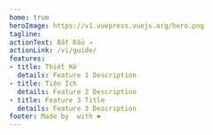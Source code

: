 ```yaml
---
home: true
heroImage: https://v1.vuepress.vuejs.org/hero.png
tagline:
actionText: Bắt Đầu →
actionLink: /vi/guide/
features:
- title: Thiết Kế
  details: Feature 1 Description
- title: Tiện Ích
  details: Feature 2 Description
- title: Feature 3 Title
  details: Feature 3 Description
footer: Made by  with ❤️
---
```

